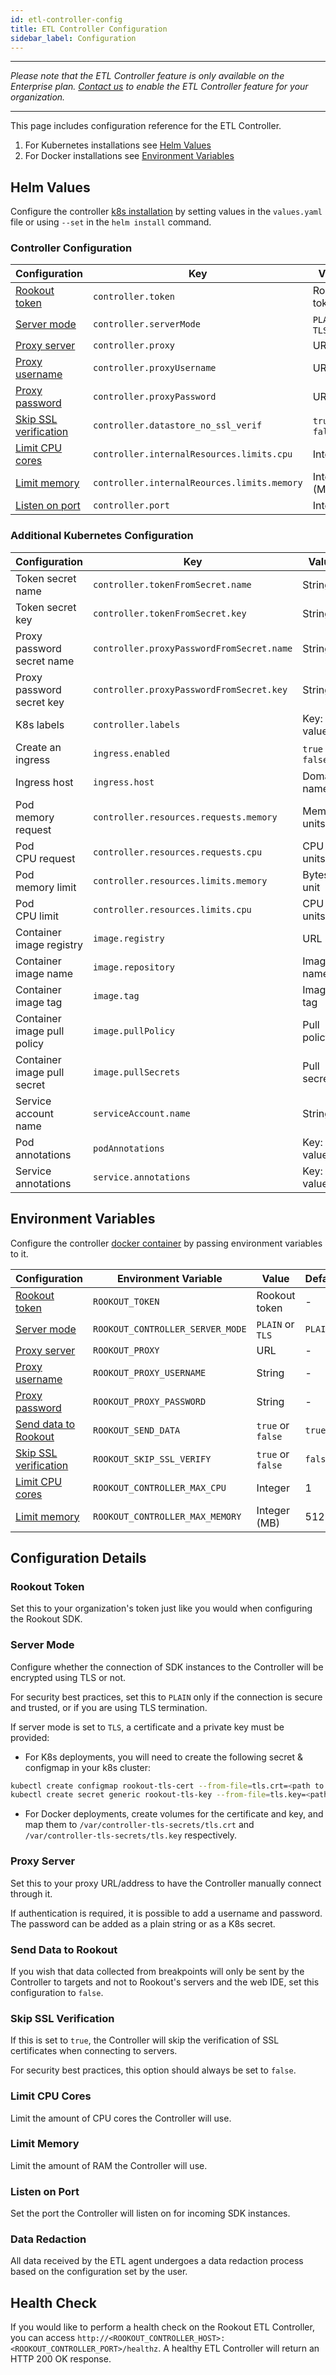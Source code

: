 ```yaml
---
id: etl-controller-config
title: ETL Controller Configuration
sidebar_label: Configuration
---
```


---

*Please note that the ETL Controller feature is only available on the Enterprise plan. [Contact us](https://www.rookout.com/company/contact) to enable the ETL Controller feature for your organization.*

---

This page includes configuration reference for the ETL Controller.

1. For Kubernetes installations see [Helm Values](#helm-values)
2. For Docker installations see [Environment Variables](#environment-variables)

## Helm Values

Configure the controller [k8s installation](etl-controller-k8s.md) by setting values in the `values.yaml` file or using `--set` in the `helm install` command.

### Controller Configuration

| Configuration                                         | Key                                         | Value                | Default |
| ---                                                   | ---                                         | ---                  | ---     |
| [Rookout token](#rookout-token)                       | `controller.token`                          | Rookout token        | -       |  
| [Server mode](#server-mode)                           | `controller.serverMode`                     | `PLAIN` or `TLS`     | `PLAIN` |
| [Proxy server](#proxy-server)                         | `controller.proxy`                          | URL                  | -       |
| [Proxy username](#proxy-server)                       | `controller.proxyUsername`                  | URL                  | -       |
| [Proxy password](#proxy-server)                       | `controller.proxyPassword`                  | URL                  | -       |
| [Skip SSL verification](#skip-ssl-verification)       | `controller.datastore_no_ssl_verif`         | `true` or `false`    | `false` |
| [Limit CPU cores](#resources-cpu-cores)               | `controller.internalResources.limits.cpu`   | Integer              | 4       |
| [Limit memory](#limit-memory)                         | `controller.internalReources.limits.memory` | Integer (MB)         | 1024    |
| [Listen on port](#listen-on-port)                     | `controller.port`                           | Integer              | 7488    |

### Additional Kubernetes Configuration

| Configuration                               | Key                                       | Value                | Default                    |
| ---                                         | ---                                       | ---                  | ---                        |
| Token secret name                           | `controller.tokenFromSecret.name`         | String               | -                          |
| Token secret key                            | `controller.tokenFromSecret.key`          | String               | -                          |
| Proxy password secret name                  | `controller.proxyPasswordFromSecret.name` | String               | -                          |
| Proxy password secret key                   | `controller.proxyPasswordFromSecret.key`  | String               | -                          |
| K8s labels                                  | `controller.labels`                       | Key: value           | -                          |
| Create an ingress                           | `ingress.enabled`                         | `true` or `false`    | `false`                    |
| Ingress host                                | `ingress.host`                            | Domain name          | Internal<br>domain name    |
| Pod<br>memory request                       | `controller.resources.requests.memory`    | Memory units         | 32Mi                       |
| Pod<br>CPU request                          | `controller.resources.requests.cpu`       | CPU units            | 30m                        |
| Pod<br>memory limit                         | `controller.resources.limits.memory`      | Bytes unit           | 1024Mi                     |
| Pod<br>CPU limit                            | `controller.resources.limits.cpu`         | CPU units            | 4000m                      |
| Container<br>image registry                 | `image.registry`                          | URL                  | docker.io                  |
| Container<br>image name                     | `image.repository`                        | Image name           | rookout/controller         |
| Container<br>image tag                      | `image.tag`                               | Image tag            | latest                     |
| Container<br>image pull policy              | `image.pullPolicy`                        | Pull policy          | `Always` or `IfNotPresent` |
| Container<br>image pull secret              | `image.pullSecrets`                       | Pull secrets         | -                          |
| Service account<br>name                     | `serviceAccount.name`                     | String               | -                          |
| Pod<br>annotations                          | `podAnnotations`                          | Key: value           | -                          |
| Service<br>annotations                      | `service.annotations`                     | Key: value           | -                          |

## Environment Variables

Configure the controller [docker container](etl-controller-docker.md) by passing environment variables to it.

| Configuration                                         | Environment Variable             | Value             | Default |
| ---                                                   | ---                              | ---               | ---     |
| [Rookout token](#rookout-token)                       | `ROOKOUT_TOKEN`                  | Rookout token     | -       |
| [Server mode](#server-mode)                           | `ROOKOUT_CONTROLLER_SERVER_MODE` | `PLAIN` or `TLS`  | `PLAIN` |
| [Proxy server](#proxy-server)                         | `ROOKOUT_PROXY`                  | URL               | -       |
| [Proxy username](#proxy-server)                       | `ROOKOUT_PROXY_USERNAME`         | String            | -       |
| [Proxy password](#proxy-server)                       | `ROOKOUT_PROXY_PASSWORD`         | String            | -       |
| [Send data to Rookout](#send-data-to-rookout)         | `ROOKOUT_SEND_DATA`              | `true` or `false` | `true`  |
| [Skip SSL verification](#skip-ssl-verification)       | `ROOKOUT_SKIP_SSL_VERIFY`        | `true` or `false` | `false` |
| [Limit CPU cores](#limit-cpu-cores)               | `ROOKOUT_CONTROLLER_MAX_CPU`     | Integer           | 1       |
| [Limit memory](#limit-memory)                         | `ROOKOUT_CONTROLLER_MAX_MEMORY`  | Integer (MB)      | 512     |

## Configuration Details

### Rookout Token

Set this to your organization's token just like you would when configuring the Rookout SDK.

### Server Mode

Configure whether the connection of SDK instances to the Controller will be encrypted using TLS or not.

For security best practices, set this to `PLAIN` only if the connection is secure and trusted, or if you are using TLS termination.

If server mode is set to `TLS`, a certificate and a private key must be provided:

* For K8s deployments, you will need to create the following secret & configmap in your k8s cluster:

```bash
kubectl create configmap rookout-tls-cert --from-file=tls.crt=<path to cert file>
kubectl create secret generic rookout-tls-key --from-file=tls.key=<path to key file>
```

* For Docker deployments, create volumes for the certificate and key, and map them to `/var/controller-tls-secrets/tls.crt` and `/var/controller-tls-secrets/tls.key` respectively.

### Proxy Server

Set this to your proxy URL/address to have the Controller manually connect through it.

If authentication is required, it is possible to add a username and password. The password can be added as a plain string or as a K8s secret.

### Send Data to Rookout

If you wish that data collected from breakpoints will only be sent by the Controller to targets and not to Rookout's servers and the web IDE, set this configuration to `false`.

### Skip SSL Verification

If this is set to `true`, the Controller will skip the verification of SSL certificates when connecting to servers.

For security best practices, this option should always be set to `false`.

### Limit CPU Cores

Limit the amount of CPU cores the Controller will use.

### Limit Memory

Limit the amount of RAM the Controller will use.

### Listen on Port

Set the port the Controller will listen on for incoming SDK instances.

### Data Redaction

All data received by the ETL agent undergoes a data redaction process based on the configuration set by the user.

## Health Check

If you would like to perform a health check on the Rookout ETL Controller, you can access `http://<ROOKOUT_CONTROLLER_HOST>:<ROOKOUT_CONTROLLER_PORT>/healthz`. A healthy ETL Controller will return an HTTP 200 OK response.
